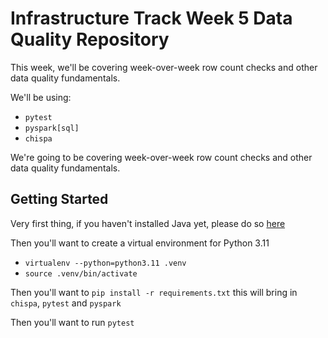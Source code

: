 # Infrastructure Track Week 5 Data Quality Repository

This week, we'll be covering week-over-week row count checks and other data quality fundamentals.

We'll be using:

- `pytest`
- `pyspark[sql]`
- `chispa`

We're going to be covering week-over-week row count checks and other data quality fundamentals.

## Getting Started

Very first thing, if you haven't installed Java yet, please do so [here](https://www.java.com/en/download/help/download_options.html)

Then you'll want to create a virtual environment for Python 3.11

- `virtualenv --python=python3.11 .venv`
- `source .venv/bin/activate`

Then you'll want to `pip install -r requirements.txt` this will bring in `chispa`, `pytest` and `pyspark`

Then you'll want to run `pytest` 